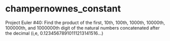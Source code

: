 # champernownes_constant
Project Euler #40: Find the product of the first, 10th, 100th, 1000th, 10000th, 100000th, and 1000000th digit of the natural numbers concatenated after the decimal (i,e, 0.12345678910111213141516...)
